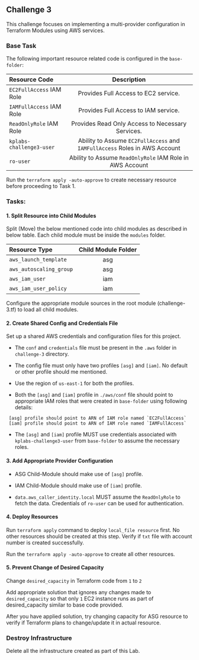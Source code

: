 
## Challenge 3

This challenge focuses on implementing a multi-provider configuration in Terraform Modules using AWS services. 

### Base Task

The following important resource related code is configured  in the `base-folder`:

| Resource Code | Description | 
| :---        |    :----:   | 
| `EC2FullAccess` IAM Role  | Provides Full Access to EC2 service.      | 
| `IAMFullAccess` IAM Role | Provides Full Access to IAM service.   | 
| `ReadOnlyRole` IAM Role | Provides Read Only Access to Necessary Services.   | 
| `kplabs-challenge3-user` | Ability to Assume `EC2FullAccess` and `IAMFullAccess` Roles in AWS Account    | 
| `ro-user` | Ability to Assume `ReadOnlyRole` IAM Role in AWS Account    

Run the `terraform apply -auto-approve` to create necessary resource before proceeding to Task 1.


### Tasks:

#### 1. Split Resource into Child Modules

Split (Move) the below mentioned code into child modules as described in below table. Each child module must be inside the `modules` folder.


| Resource Type  | Child Module Folder | 
| :---        |    :----:   | 
| `aws_launch_template`  | asg      | 
| `aws_autoscaling_group`  | asg   | 
| `aws_iam_user` | iam    | 
| `aws_iam_user_policy` | iam    | 

Configure the appropriate module sources in the root module (challenge-3.tf) to load all child modules.

#### 2. Create Shared Config and Credentials File

Set up a shared AWS credentials and configuration files for this project.

* The `conf` and `credentials` file must be present in the `.aws` folder in `challenge-3` directory. 

* The config file must only have two profiles `[asg]` and `[iam]`. No default or other profile should me mentioned.
* Use the region of `us-east-1` for both the profiles.

* Both the `[asg]` and `[iam]` profile in `./aws/conf` file should point to appropriate IAM roles that were created in `base-folder`  using following details:
```
 [asg] profile should point to ARN of IAM role named `EC2FullAccess` 
 [iam] profile should point to ARN of IAM role named `IAMFullAccess`
```

* The `[asg]` and `[iam]` profile MUST use credentials associated with `kplabs-challenge3-user` from `base-folder` to assume the necessary roles.


#### 3. Add Appropriate Provider Configuration

* ASG Child-Module should make use of `[asg]` profile.
* IAM Child-Module should make use of `[iam]` profile.

* `data.aws_caller_identity.local` MUST assume the `ReadOnlyRole` to fetch the data. Credentials of `ro-user` can be used for authentication.

#### 4. Deploy Resources

Run `terraform apply` command to deploy `local_file resource` first. No other resources should be created at this step. Verify if `txt` file with account number is created successfully. 

Run the `terraform apply -auto-approve` to create all other resources.


#### 5. Prevent Change of Desired Capacity

Change `desired_capacity` in Terraform code from `1` to `2`

Add appropriate solution that ignores any changes made to `desired_capacity` so that only `1` EC2 instance runs as part of desired_capacity similar to base code provided.

After you have applied solution, try changing capacity for ASG resource to verify if Terraform plans to change/update it in actual resource.

### Destroy Infrastructure

Delete all the infrastructure created as part of this Lab.



